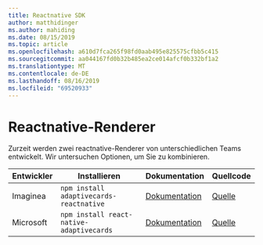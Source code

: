 ```yaml
---
title: Reactnative SDK
author: matthidinger
ms.author: mahiding
ms.date: 08/15/2019
ms.topic: article
ms.openlocfilehash: a610d7fca265f98fd0aab495e825575cfbb5c415
ms.sourcegitcommit: aa044167fd0b32b485ea2ce014afcf0b332bf1a2
ms.translationtype: MT
ms.contentlocale: de-DE
ms.lasthandoff: 08/16/2019
ms.locfileid: "69520933"
---
```

# <a name="reactnative-renderer"></a>Reactnative-Renderer

Zurzeit werden zwei reactnative-Renderer von unterschiedlichen Teams entwickelt. Wir untersuchen Optionen, um Sie zu kombinieren.

Entwickler | Installieren | Dokumentation | Quellcode
---|---|---|---
Imaginea | `npm install adaptivecards-reactnative` | [Dokumentation](https://www.npmjs.com/package/adaptivecards-reactnative) | [Quelle](https://github.com/microsoft/AdaptiveCards/tree/master/source/community/reactnative)
Microsoft | `npm install react-native-adaptivecards` | [Dokumentation](https://www.npmjs.com/package/react-native-adaptivecards) | [Quelle](https://github.com/Microsoft/react-native-adaptivecards)

